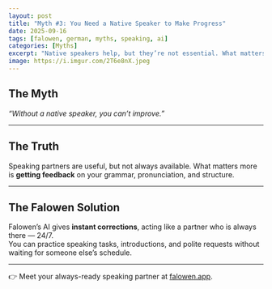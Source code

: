 ```yaml
---
layout: post
title: "Myth #3: You Need a Native Speaker to Make Progress"
date: 2025-09-16
tags: [falowen, german, myths, speaking, ai]
categories: [Myths]
excerpt: "Native speakers help, but they’re not essential. What matters is quality practice and reliable feedback."
image: https://i.imgur.com/2T6e8nX.jpeg
---
```


## The Myth  
*“Without a native speaker, you can’t improve.”*  

---

## The Truth  
Speaking partners are useful, but not always available. What matters more is **getting feedback** on your grammar, pronunciation, and structure.  

---

## The Falowen Solution  
Falowen’s AI gives **instant corrections**, acting like a partner who is always there — 24/7.  
You can practice speaking tasks, introductions, and polite requests without waiting for someone else’s schedule.  

---

👉 Meet your always-ready speaking partner at [falowen.app](https://falowen.app).  
